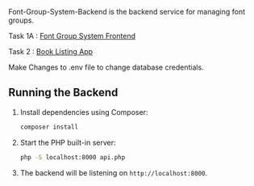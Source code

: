 Font-Group-System-Backend is the backend service for managing font groups.

Task 1A : [Font Group System Frontend](https://github.com/RJRuhan/Font-Group-System)

Task 2 :  [Book Listing App](https://github.com/RJRuhan/Book-Listing)

Make Changes to .env file to change database credentials.

## Running the Backend
1. Install dependencies using Composer:
    ```bash
    composer install
    ```
2. Start the PHP built-in server:
    ```bash
    php -S localhost:8000 api.php
    ```
3. The backend will be listening on `http://localhost:8000`.
